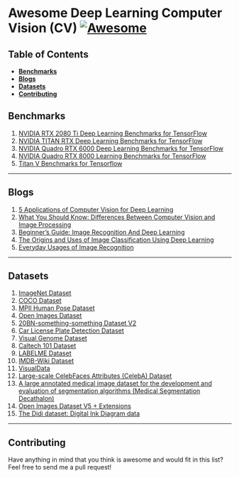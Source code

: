 Awesome Deep Learning Computer Vision (CV) [![Awesome](https://cdn.rawgit.com/sindresorhus/awesome/d7305f38d29fed78fa85652e3a63e154dd8e8829/media/badge.svg)](https://github.com/sindresorhus/awesome)
====

Table of Contents
----
- __[Benchmarks](#Benchmarks)__
- __[Blogs](#Blogs)__
- __[Datasets](#Datasets)__
- __[Contributing](#contributing)__

Benchmarks
----
1. [NVIDIA RTX 2080 Ti Deep Learning Benchmarks for TensorFlow](https://blog.exxactcorp.com/nvidia-rtx-2080-ti-deep-learning-benchmarks-for-tensorflow-updated-with-xla-fp16/?utm_source=web%20referral&utm_medium=backlink&utm_campaign=github.com-Montantes-awesome-cv)
2. [NVIDIA TITAN RTX Deep Learning Benchmarks for TensorFlow](https://blog.exxactcorp.com/titan-rtx-performance-benchmarks-for-tensorflow-2019/?utm_source=web%20referral&utm_medium=backlink&utm_campaign=github.com-Montantes-awesome-cv)
3. [NVIDIA Quadro RTX 6000 Deep Learning Benchmarks for TensorFlow](https://blog.exxactcorp.com/nvidia-quadro-rtx-6000-gpu-performance-benchmarks-for-tensorflow/?utm_source=web%20referral&utm_medium=backlink&utm_campaign=github.com-Montantes-awesome-cv)
4. [NVIDIA Quadro RTX 8000 Learning Benchmarks for TensorFlow](https://blog.exxactcorp.com/nvidia-quadro-rtx-8000-deep-learning-performance-benchmarks-for-tensorflow-2019/?utm_source=web%20referral&utm_medium=backlink&utm_campaign=github.com-Montantes-awesome-cv)
5. [Titan V Benchmarks for Tensorflow](https://blog.exxactcorp.com/exxact-titan-v-workstation-crushes-deep-learning-performance-benchmarks-for-tensorflow/)
-----
Blogs
----
1. [5 Applications of Computer Vision for Deep Learning](https://blog.exxactcorp.com/applications-of-computer-vision-for-deep-learning/?utm_source=web%20referral&utm_medium=backlink&utm_campaign=github.com-Montantes-awesome-cv)
2. [What You Should Know: Differences Between Computer Vision and Image Processing](https://blog.exxactcorp.com/what-you-should-know-differences-between-computer-vision-and-image-processing/?utm_source=web%20referral&utm_medium=backlink&utm_campaign=github.com-Montantes-awesome-cv)
3. [Beginner’s Guide: Image Recognition And Deep Learning](https://blog.exxactcorp.com/how-does-image-recognition-work-deep-learning-basics/?utm_source=web%20referral&utm_medium=backlink&utm_campaign=github.com-Montantes-awesome-cv)
4. [The Origins and Uses of Image Classification Using Deep Learning](https://blog.exxactcorp.com/origins-uses-image-classification-using-deep-learning/?utm_source=web%20referral&utm_medium=backlink&utm_campaign=github.com-Montantes-awesome-cv)
4. [Everyday Usages of Image Recognition](https://blog.exxactcorp.com/everyday-usages-of-image-recognition/?utm_source=web%20referral&utm_medium=backlink&utm_campaign=github.com-Montantes-awesome-cv)
----
Datasets
----
1. [ImageNet Dataset](http://www.image-net.org/)
2. [COCO Dataset](http://cocodataset.org/)
3. [MPII Human Pose Dataset](http://human-pose.mpi-inf.mpg.de/#)
4. [Open Images Dataset](https://storage.googleapis.com/openimages/web/factsfigures.html)
5. [20BN-something-something Dataset V2](https://20bn.com/datasets/something-something/v2)
6. [Car License Plate Detection Dataset](https://dataturks.com/projects/Mohan/Car%20License%20Plate%20Detection)
7. [Visual Genome Dataset](http://visualgenome.org/api/v0/api_home.html)
8. [Caltech 101 Dataset](http://www.vision.caltech.edu/Image_Datasets/Caltech101/)
9. [LABELME Dataset](http://labelme.csail.mit.edu/Release3.0/browserTools/php/dataset.php)
10. [IMDB-Wiki Dataset](https://data.vision.ee.ethz.ch/cvl/rrothe/imdb-wiki/)
11. [VisualData](https://www.visualdata.io/)
12. [Large-scale CelebFaces Attributes (CelebA) Dataset](http://mmlab.ie.cuhk.edu.hk/projects/CelebA.html)
13. [A large annotated medical image dataset for the development and evaluation of segmentation algorithms (Medical Segmentation Decathalon)](http://medicaldecathlon.com/)
14. [Open Images Dataset V5 + Extensions](https://storage.googleapis.com/openimages/web/index.html)
15. [The Didi dataset: Digital Ink Diagram data](https://github.com/google-research/google-research/tree/master/didi_dataset)


----
Contributing
----
Have anything in mind that you think is awesome and would fit in this list? Feel free to send me a pull request!
